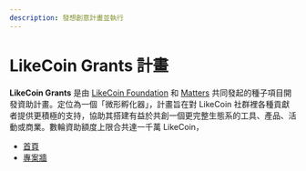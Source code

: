 ```yaml
---
description: 發想創意計畫並執行
---
```


# LikeCoin Grants 計畫

**LikeCoin Grants** 是由 [LikeCoin Foundation](https://like.co/) 和 [Matters](https://matters.news/) 共同發起的種子項目開發資助計畫。定位為一個「微形孵化器」，計畫旨在對 LikeCoin 社群裡各種貢獻者提供更積極的支持，協助其搭建有益於共創一個更完整生態系的工具、產品、活動或商業。數輪資助額度上限合共達一千萬 LikeCoin，

* [首頁](https://www.notion.so/likecoingrants/MainPage-32d790bb3d3b4b6ea9832dc0fe8bda62)
* [專案牆](https://www.notion.so/c70f67a9bd764bcdbaca9078fda8e8a4?v=05895f9ff3f94d93a800da22a5dc8bf2)
